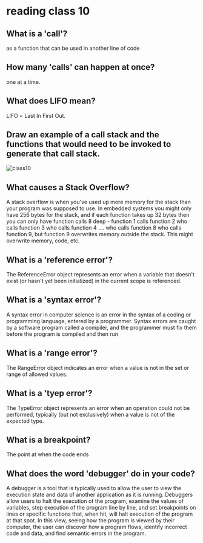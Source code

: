 # reading class 10

## What is a 'call'?
as  a function that can be used in another line of code

## How many 'calls' can happen at once?
one at a time.
## What does LIFO mean?
LIFO = Last In First Out.
## Draw an example of a call stack and the functions that would need to be invoked to generate that call stack.



![class10](https://user-images.githubusercontent.com/109727654/188285623-ca879824-d50a-40a8-bf63-df8bb8011754.png)


## What causes a Stack Overflow?
A stack overflow is when you've used up more memory for the stack than your program was supposed to use. In embedded systems you might only have 256 bytes for the stack, and if each function takes up 32 bytes then you can only have function calls 8 deep - function 1 calls function 2 who calls function 3 who calls function 4 .... who calls function 8 who calls function 9, but function 9 overwrites memory outside the stack. This might overwrite memory, code, etc.


## What is a 'reference error'?
The ReferenceError object represents an error when a variable that doesn't exist (or hasn't yet been initialized) in the current scope is referenced.
## What is a 'syntax error'?
A syntax error in computer science is an error in the syntax of a coding or programming language, entered by a programmer. Syntax errors are caught by a software program called a compiler, and the programmer must fix them before the program is compiled and then run
## What is a 'range error'?
The RangeError object indicates an error when a value is not in the set or range of allowed values.
## What is a 'tyep error'?
The TypeError object represents an error when an operation could not be performed, typically (but not exclusively) when a value is not of the expected type.
## What is a breakpoint?
The point at when the code ends
## What does the word 'debugger' do in your code?
A debugger is a tool that is typically used to allow the user to view the execution state and data of another application as it is running. Debuggers allow users to halt the execution of the program, examine the values of variables, step execution of the program line by line, and set breakpoints on lines or specific functions that, when hit, will halt execution of the program at that spot. In this view, seeing how the program is viewed by their computer, the user can discover how a program flows, identify incorrect code and data, and find semantic errors in the program.
